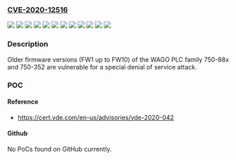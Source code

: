 ### [CVE-2020-12516](https://cve.mitre.org/cgi-bin/cvename.cgi?name=CVE-2020-12516)
![](https://img.shields.io/static/v1?label=Product&message=750-331%2Fxxx-xxx&color=blue)
![](https://img.shields.io/static/v1?label=Product&message=750-352&color=blue)
![](https://img.shields.io/static/v1?label=Product&message=750-829&color=blue)
![](https://img.shields.io/static/v1?label=Product&message=750-831%2Fxxx-xxx&color=blue)
![](https://img.shields.io/static/v1?label=Product&message=750-852&color=blue)
![](https://img.shields.io/static/v1?label=Product&message=750-880%2Fxxx-xxx&color=blue)
![](https://img.shields.io/static/v1?label=Product&message=750-881&color=blue)
![](https://img.shields.io/static/v1?label=Product&message=750-882&color=blue)
![](https://img.shields.io/static/v1?label=Product&message=750-885&color=blue)
![](https://img.shields.io/static/v1?label=Product&message=750-889&color=blue)
![](https://img.shields.io/static/v1?label=Version&message=n%2Fa&color=blue)
![](https://img.shields.io/static/v1?label=Vulnerability&message=CWE-400%20Uncontrolled%20Resource%20Consumption&color=brighgreen)

### Description

Older firmware versions (FW1 up to FW10) of the WAGO PLC family 750-88x and 750-352 are vulnerable for a special denial of service attack.

### POC

#### Reference
- https://cert.vde.com/en-us/advisories/vde-2020-042

#### Github
No PoCs found on GitHub currently.

